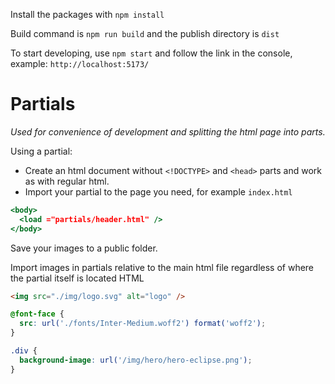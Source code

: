 Install the packages with `npm install`

Build command is `npm run build` and the publish directory is `dist`

To start developing, use `npm start` and follow the link in the console,
example: `http://localhost:5173/`

# Partials

_Used for convenience of development and splitting the html page into parts._

Using a partial:

- Create an html document without `<!DOCTYPE>` and `<head>` parts and work as
  with regular html.
- Import your partial to the page you need, for example `index.html`

```jsx
<body>
  <load ="partials/header.html" />
</body>
```

Save your images to a public folder.

Import images in partials relative to the main html file regardless of where the
partial itself is located HTML

```html
<img src="./img/logo.svg" alt="logo" />
```

```css
@font-face {
  src: url('./fonts/Inter-Medium.woff2') format('woff2');
}
```

```css
.div {
  background-image: url('/img/hero/hero-eclipse.png');
}
```
